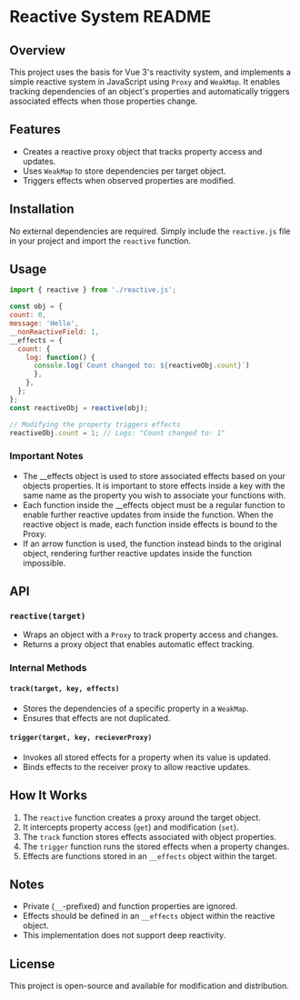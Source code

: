 # Reactive System README

## Overview
This project uses the basis for Vue 3's reactivity system, and implements a simple reactive system in JavaScript using `Proxy` and `WeakMap`. It enables tracking dependencies of an object's properties and automatically triggers associated effects when those properties change.

## Features
- Creates a reactive proxy object that tracks property access and updates.
- Uses `WeakMap` to store dependencies per target object.
- Triggers effects when observed properties are modified.

## Installation
No external dependencies are required. Simply include the `reactive.js` file in your project and import the `reactive` function.

## Usage
```javascript
import { reactive } from './reactive.js';

const obj = {
count: 0,
message: 'Hello',
__nonReactiveField: 1,
__effects = {
  count: {
    log: function() {
      console.log(`Count changed to: ${reactiveObj.count}`)
      },
    },
  };
};
const reactiveObj = reactive(obj);

// Modifying the property triggers effects
reactiveObj.count = 1; // Logs: "Count changed to: 1"
```
### Important Notes
- The __effects object is used to store associated effects based on your objects properties. It is important to store effects inside a key with the same name as the property you wish to associate your functions with.
- Each function inside the __effects object must be a regular function to enable further reactive updates from inside the function. When the reactive object is made, each function inside effects is bound to the Proxy.
- If an arrow function is used, the function instead binds to the original object, rendering further reactive updates inside the function impossible.

## API
### `reactive(target)`
- Wraps an object with a `Proxy` to track property access and changes.
- Returns a proxy object that enables automatic effect tracking.

### Internal Methods
#### `track(target, key, effects)`
- Stores the dependencies of a specific property in a `WeakMap`.
- Ensures that effects are not duplicated.

#### `trigger(target, key, recieverProxy)`
- Invokes all stored effects for a property when its value is updated.
- Binds effects to the receiver proxy to allow reactive updates.

## How It Works
1. The `reactive` function creates a proxy around the target object.
2. It intercepts property access (`get`) and modification (`set`).
3. The `track` function stores effects associated with object properties.
4. The `trigger` function runs the stored effects when a property changes.
5. Effects are functions stored in an `__effects` object within the target.

## Notes
- Private (`__`-prefixed) and function properties are ignored.
- Effects should be defined in an `__effects` object within the reactive object.
- This implementation does not support deep reactivity.

## License
This project is open-source and available for modification and distribution.

